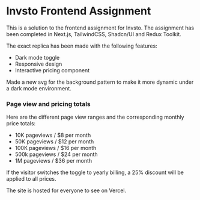 # Invsto Frontend Assignment
This is a solution to the frontend assignment for Invsto. The assignment has been completed in Next.js, TailwindCSS, Shadcn/UI and Redux Toolkit. 

The exact replica has been made with the following features:
- Dark mode toggle
- Responsive design
- Interactive pricing component

Made a new svg for the background pattern to make it more dynamic under a dark mode environment.

### Page view and pricing totals
Here are the different page view ranges and the corresponding monthly price totals:

- 10K pageviews / $8 per month
- 50K pageviews / $12 per month
- 100K pageviews / $16 per month
- 500k pageviews / $24 per month
- 1M pageviews / $36 per month

If the visitor switches the toggle to yearly billing, a 25% discount will be applied to all prices.

The site is hosted for everyone to see on Vercel.